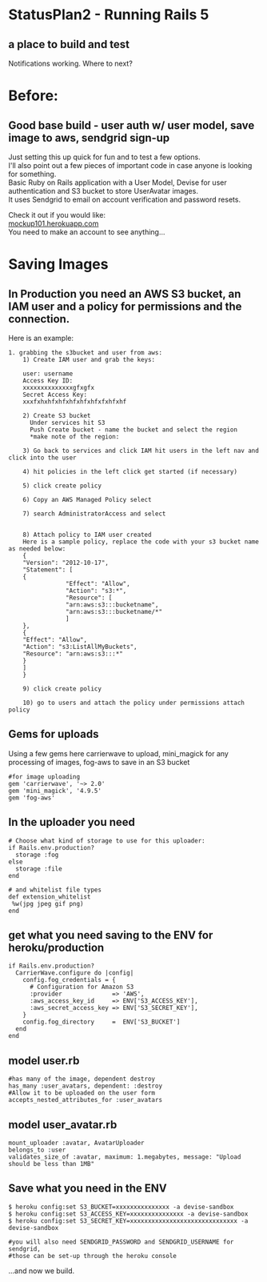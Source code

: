 # StatusPlan2 - Running Rails 5
## a place to build and test
Notifications working.
Where to next?

# Before:
## Good base build - user auth w/ user model, save image to aws, sendgrid sign-up
Just setting this up quick for fun and to test a few options.<br>
I'll also point out a few pieces of important code in case anyone is looking for something.<br>
Basic Ruby on Rails application with a User Model, Devise for user authentication and S3 bucket to store UserAvatar images.<br>
It uses Sendgrid to email on account verification and password resets.

Check it out if you would like:<br>
<a href="https://mockup101.herokuapp.com/" target="_blank">mockup101.herokuapp.com</a><br>
You need to make an account to see anything...

# Saving Images
## In Production you need an AWS S3 bucket, an IAM user and a policy for permissions and the connection.
Here is an example:
```
1. grabbing the s3bucket and user from aws:
    1) Create IAM user and grab the keys:

    user: username
    Access Key ID:
    xxxxxxxxxxxxxxgfxgfx
    Secret Access Key:
    xxxfxhxhfxhfxhfxhfxhfxfxhfxhf

    2) Create S3 bucket
      Under services hit S3
      Push Create bucket - name the bucket and select the region
      *make note of the region:

    3) Go back to services and click IAM hit users in the left nav and click into the user

    4) hit policies in the left click get started (if necessary) 

    5) click create policy

    6) Copy an AWS Managed Policy select

    7) search AdministratorAccess and select


    8) Attach policy to IAM user created
    Here is a sample policy, replace the code with your s3 bucket name as needed below:
    {
    "Version": "2012-10-17",
    "Statement": [
    {
                "Effect": "Allow",
                "Action": "s3:*",
                "Resource": [
                "arn:aws:s3:::bucketname",
                "arn:aws:s3:::bucketname/*"
                ]
    },
    {
    "Effect": "Allow",
    "Action": "s3:ListAllMyBuckets",
    "Resource": "arn:aws:s3:::*"
    }
    ]
    }

    9) click create policy

    10) go to users and attach the policy under permissions attach policy
```

## Gems for uploads
Using a few gems here carrierwave to upload, mini_magick for any processing of images, fog-aws to save in an S3 bucket
```
#for image uploading
gem 'carrierwave', '~> 2.0'
gem 'mini_magick', '4.9.5'
gem 'fog-aws'
```

## In the uploader you need
```
# Choose what kind of storage to use for this uploader:
if Rails.env.production?
  storage :fog
else
  storage :file
end

# and whitelist file types
def extension_whitelist
 %w(jpg jpeg gif png)
end
```

## get what you need saving to the ENV for heroku/production
```
if Rails.env.production?
  CarrierWave.configure do |config|
    config.fog_credentials = {
      # Configuration for Amazon S3
      :provider              => 'AWS',
      :aws_access_key_id     => ENV['S3_ACCESS_KEY'],
      :aws_secret_access_key => ENV['S3_SECRET_KEY'],
    }
    config.fog_directory     =  ENV['S3_BUCKET']
  end
end
```

## model user.rb
```
#has many of the image, dependent destroy
has_many :user_avatars, dependent: :destroy
#Allow it to be uploaded on the user form
accepts_nested_attributes_for :user_avatars
```

## model user_avatar.rb
```
mount_uploader :avatar, AvatarUploader
belongs_to :user
validates_size_of :avatar, maximum: 1.megabytes, message: "Upload should be less than 1MB"
```

## Save what you need in the ENV
```
$ heroku config:set S3_BUCKET=xxxxxxxxxxxxxxx -a devise-sandbox
$ heroku config:set S3_ACCESS_KEY=xxxxxxxxxxxxxxx -a devise-sandbox
$ heroku config:set S3_SECRET_KEY=xxxxxxxxxxxxxxxxxxxxxxxxxxxxxx -a devise-sandbox

#you will also need SENDGRID_PASSWORD and SENDGRID_USERNAME for sendgrid, 
#those can be set-up through the heroku console
```


...and now we build.

